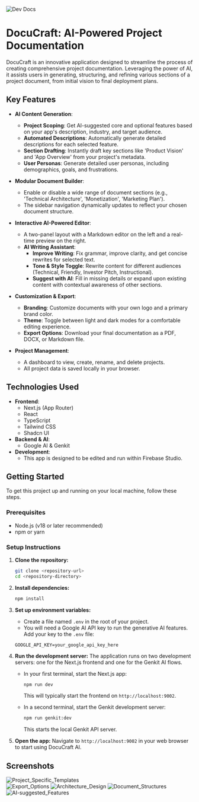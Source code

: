 ![Dev Docs](https://github.com/user-attachments/assets/95de17fb-443c-447b-86b2-5a9411473142)

# DocuCraft: AI-Powered Project Documentation

DocuCraft is an innovative application designed to streamline the process of creating comprehensive project documentation. Leveraging the power of AI, it assists users in generating, structuring, and refining various sections of a project document, from initial vision to final deployment plans.

## Key Features

*   **AI Content Generation**:
    *   **Project Scoping**: Get AI-suggested core and optional features based on your app's description, industry, and target audience.
    *   **Automated Descriptions**: Automatically generate detailed descriptions for each selected feature.
    *   **Section Drafting**: Instantly draft key sections like 'Product Vision' and 'App Overview' from your project's metadata.
    *   **User Personas**: Generate detailed user personas, including demographics, goals, and frustrations.

*   **Modular Document Builder**:
    *   Enable or disable a wide range of document sections (e.g., 'Technical Architecture', 'Monetization', 'Marketing Plan').
    *   The sidebar navigation dynamically updates to reflect your chosen document structure.

*   **Interactive AI-Powered Editor**:
    *   A two-panel layout with a Markdown editor on the left and a real-time preview on the right.
    *   **AI Writing Assistant**:
        *   **Improve Writing**: Fix grammar, improve clarity, and get concise rewrites for selected text.
        *   **Tone & Style Toggle**: Rewrite content for different audiences (Technical, Friendly, Investor Pitch, Instructional).
        *   **Suggest with AI**: Fill in missing details or expand upon existing content with contextual awareness of other sections.

*   **Customization & Export**:
    *   **Branding**: Customize documents with your own logo and a primary brand color.
    *   **Theme**: Toggle between light and dark modes for a comfortable editing experience.
    *   **Export Options**: Download your final documentation as a PDF, DOCX, or Markdown file.

*   **Project Management**:
    *   A dashboard to view, create, rename, and delete projects.
    *   All project data is saved locally in your browser.

## Technologies Used

*   **Frontend**:
    *   Next.js (App Router)
    *   React
    *   TypeScript
    *   Tailwind CSS
    *   Shadcn UI
*   **Backend & AI**:
    *   Google AI & Genkit
*   **Development**:
    *   This app is designed to be edited and run within Firebase Studio.

## Getting Started

To get this project up and running on your local machine, follow these steps.

### Prerequisites

*   Node.js (v18 or later recommended)
*   npm or yarn

### Setup Instructions

1.  **Clone the repository:**
    ```bash
    git clone <repository-url>
    cd <repository-directory>
    ```

2.  **Install dependencies:**
    ```bash
    npm install
    ```

3.  **Set up environment variables:**
    *   Create a file named `.env` in the root of your project.
    *   You will need a Google AI API key to run the generative AI features. Add your key to the `.env` file:
    ```
    GOOGLE_API_KEY=your_google_api_key_here
    ```

4.  **Run the development server:**
    The application runs on two development servers: one for the Next.js frontend and one for the Genkit AI flows.

    *   In your first terminal, start the Next.js app:
        ```bash
        npm run dev
        ```
        This will typically start the frontend on `http://localhost:9002`.

    *   In a second terminal, start the Genkit development server:
        ```bash
        npm run genkit:dev
        ```
        This starts the local Genkit API server.

5.  **Open the app:**
    Navigate to `http://localhost:9002` in your web browser to start using DocuCraft AI.

## Screenshots
![Project_Specific_Templates](https://github.com/user-attachments/assets/e4007fed-d4d4-4d36-80c2-e9c2c9ff1ee8)   
![Export_Options](https://github.com/user-attachments/assets/a0b6fb33-1b99-4322-b270-86d9dbabcaaf)   ![Architecture_Design](https://github.com/user-attachments/assets/792558e6-9300-4e6f-9cdd-641c1d4c99b8)
![Document_Structures](https://github.com/user-attachments/assets/67026239-4def-4ead-a61b-1e05ad5b55e3)
![AI-suggested_Features](https://github.com/user-attachments/assets/afc5525d-fe42-49ec-979a-cbe5e31ad8ae)





